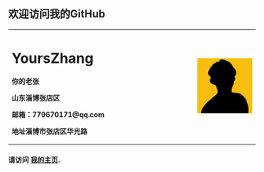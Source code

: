 ## 欢迎访问我的GitHub
<table border="0">
  <tr>
    <td width="75%">
      <h1>YoursZhang</h1>
      <p><b>你的老张</b></p>
      <p><b>山东淄博张店区</b></p>
      <p><b>邮箱：779670171@qq.com</b></p>
      <p><b>地址淄博市张店区华光路</b></p>
    </td>
    <td width="25%">
      <img src="config/head.jpg" width="100%">
    </td>
  </tr>
</table>

#### 请访问 [我的主页](http://linqingove.github.io/web "index"). 
